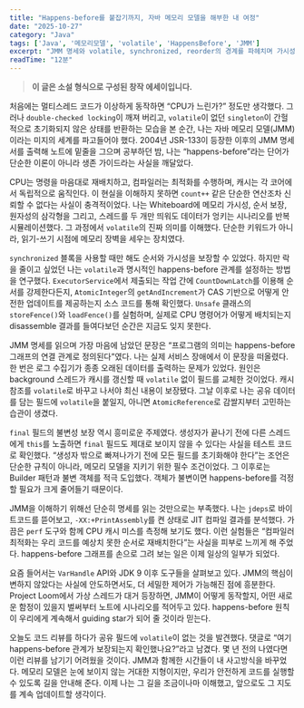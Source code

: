 ```yaml
---
title: "Happens-before를 붙잡기까지, 자바 메모리 모델을 해부한 내 여정"
date: "2025-10-27"
category: "Java"
tags: ['Java', '메모리모델', 'volatile', 'HappensBefore', 'JMM']
excerpt: "JMM 명세와 volatile, synchronized, reorder의 경계를 파헤치며 가시성과 순서를 이해한 개발자의 기록"
readTime: "12분"
---
```


> **이 글은 소설 형식으로 구성된 창작 에세이입니다.**

처음에는 멀티스레드 코드가 이상하게 동작하면 “CPU가 느린가?” 정도만 생각했다. 그러나 `double-checked locking`이 깨져 버리고, `volatile`이 없던 `singleton`이 간헐적으로 초기화되지 않은 상태를 반환하는 모습을 본 순간, 나는 자바 메모리 모델(JMM)이라는 미지의 세계를 파고들어야 했다. 2004년 JSR-133이 등장한 이후의 JMM 명세서를 출력해 노트에 밑줄을 그으며 공부하던 밤, 나는 “happens-before”라는 단어가 단순한 이론이 아니라 생존 가이드라는 사실을 깨달았다.

CPU는 명령을 마음대로 재배치하고, 컴파일러는 최적화를 수행하며, 캐시는 각 코어에서 독립적으로 움직인다. 이 현실을 이해하지 못하면 `count++` 같은 단순한 연산조차 신뢰할 수 없다는 사실이 충격적이었다. 나는 Whiteboard에 메모리 가시성, 순서 보장, 원자성의 삼각형을 그리고, 스레드를 두 개만 띄워도 데이터가 엉키는 시나리오를 반복 시뮬레이션했다. 그 과정에서 `volatile`의 진짜 의미를 이해했다. 단순한 키워드가 아니라, 읽기-쓰기 시점에 메모리 장벽을 세우는 장치였다.

`synchronized` 블록을 사용할 때만 해도 순서와 가시성을 보장할 수 있었다. 하지만 락을 줄이고 싶었던 나는 `volatile`과 명시적인 happens-before 관계를 설정하는 방법을 연구했다. `ExecutorService`에서 제출되는 작업 간에 `CountDownLatch`를 이용해 순서를 강제한다든지, `AtomicInteger`의 `getAndIncrement`가 CAS 기반으로 어떻게 안전한 업데이트를 제공하는지 소스 코드를 통해 확인했다. `Unsafe` 클래스의 `storeFence()`와 `loadFence()`를 실험하며, 실제로 CPU 명령어가 어떻게 배치되는지 disassemble 결과를 들여다보던 순간은 지금도 잊지 못한다.

JMM 명세를 읽으며 가장 마음에 남았던 문장은 “프로그램의 의미는 happens-before 그래프의 연결 관계로 정의된다”였다. 나는 실제 서비스 장애에서 이 문장을 떠올렸다. 한 번은 로그 수집기가 종종 오래된 데이터를 출력하는 문제가 있었다. 원인은 background 스레드가 캐시를 갱신할 때 `volatile` 없이 필드를 교체한 것이었다. 캐시 참조를 `volatile`로 바꾸고 나서야 최신 내용이 보장됐다. 그날 이후로 나는 공유 데이터를 담는 필드에 `volatile`을 붙일지, 아니면 `AtomicReference`로 감쌀지부터 고민하는 습관이 생겼다.

`final` 필드의 불변성 보장 역시 흥미로운 주제였다. 생성자가 끝나기 전에 다른 스레드에게 `this`를 노출하면 `final` 필드도 제대로 보이지 않을 수 있다는 사실을 테스트 코드로 확인했다. “생성자 밖으로 빠져나가기 전에 모든 필드를 초기화해야 한다”는 조언은 단순한 규칙이 아니라, 메모리 모델을 지키기 위한 필수 조건이었다. 그 이후로는 Builder 패턴과 불변 객체를 적극 도입했다. 객체가 불변이면 happens-before를 걱정할 필요가 크게 줄어들기 때문이다.

JMM을 이해하기 위해선 단순히 명세를 읽는 것만으로는 부족했다. 나는 `jdeps`로 바이트코드를 뜯어보고, `-XX:+PrintAssembly`를 켠 상태로 JIT 컴파일 결과를 분석했다. 가끔은 `perf` 도구와 함께 CPU 캐시 미스를 측정해 보기도 했다. 이런 실험들은 “컴파일러 최적화는 우리 코드를 예상치 못한 순서로 재배치한다”는 사실을 피부로 느끼게 해 주었다. happens-before 그래프를 손으로 그려 보는 일은 이제 일상의 일부가 되었다.

요즘 들어서는 `VarHandle` API와 JDK 9 이후 도구들을 살펴보고 있다. JMM의 핵심이 변하지 않았다는 사실에 안도하면서도, 더 세밀한 제어가 가능해진 점에 흥분한다. Project Loom에서 가상 스레드가 대거 등장하면, JMM이 어떻게 동작할지, 어떤 새로운 함정이 있을지 벌써부터 노트에 시나리오를 적어두고 있다. happens-before 원칙이 우리에게 계속해서 guiding star가 되어 줄 것이라 믿는다.

오늘도 코드 리뷰를 하다가 공유 필드에 `volatile`이 없는 것을 발견했다. 댓글로 “여기 happens-before 관계가 보장되는지 확인했나요?”라고 남겼다. 몇 년 전의 나였다면 이런 리뷰를 남기기 어려웠을 것이다. JMM과 함께한 시간들이 내 사고방식을 바꾸었다. 메모리 모델은 눈에 보이지 않는 거대한 지형이지만, 우리가 안전하게 코드를 실행할 수 있도록 길을 안내해 준다. 이제 나는 그 길을 조금이나마 이해했고, 앞으로도 그 지도를 계속 업데이트할 생각이다.
